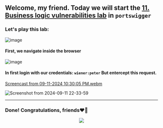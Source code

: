 ## Welcome, my friend. Today we will start the [11. Business logic vulnerabilities lab](https://portswigger.net/web-security/logic-flaws/examples/lab-logic-flaws-authentication-bypass-via-flawed-state-machine) in ```portswigger```
### Let's play this lab:

![image](https://github.com/user-attachments/assets/b23e2c30-7e95-45c9-bed2-6989f0e2585e)

#### First, we navigate inside the browser

![image](https://github.com/user-attachments/assets/0839aea2-19fb-4645-a773-13e1ae707ac6)


#### In first login with our credentials: ```wiener:peter``` But entercept this request.


[Screencast from 09-11-2024 10:30:05 PM.webm](https://github.com/user-attachments/assets/03a1b6fe-742f-4aa3-bfa5-f0a8659abbc4)

![Screenshot from 2024-09-11 22-33-59](https://github.com/user-attachments/assets/1cbfc314-1d59-4e0d-ab7b-939b6912be2b)


-------

### Done! Congratulations, friends❤️‍🔥


<p align="center">
<img src="https://github.com/user-attachments/assets/cecaeedb-11b2-4114-bc4f-241433ff1707" >
</p>
